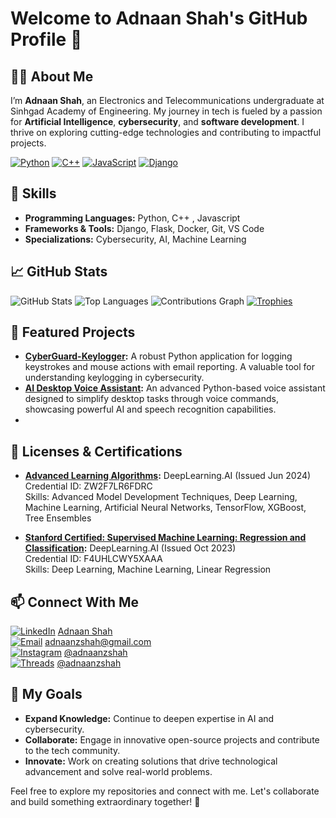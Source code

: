# Welcome to Adnaan Shah's GitHub Profile 👋

## 👨‍💻 About Me
I’m **Adnaan Shah**, an Electronics and Telecommunications undergraduate at Sinhgad Academy of Engineering. My journey in tech is fueled by a passion for **Artificial Intelligence**, **cybersecurity**, and **software development**. I thrive on exploring cutting-edge technologies and contributing to impactful projects.

[![Python](https://img.shields.io/badge/-Python-306998?style=flat&logo=python&logoColor=white)](https://www.python.org/)
[![C++](https://img.shields.io/badge/-C%2B%2B-00599C?style=flat&logo=c%2B%2B&logoColor=white)](https://isocpp.org/)
[![JavaScript](https://img.shields.io/badge/-JavaScript-F7DF1E?style=flat&logo=javascript&logoColor=black)](https://developer.mozilla.org/en-US/docs/Web/JavaScript)
[![Django](https://img.shields.io/badge/-Django-092E20?style=flat&logo=django&logoColor=white)](https://www.djangoproject.com/)

## 🔧 Skills
- **Programming Languages:** Python, C++ , Javascript
- **Frameworks & Tools:** Django, Flask, Docker, Git, VS Code
- **Specializations:** Cybersecurity, AI, Machine Learning

## 📈 GitHub Stats
![GitHub Stats](https://github-readme-stats.vercel.app/api?username=adnaanzshah&show_icons=true&count_private=true&hide_title=true&hide_border=true&theme=radical)
![Top Languages](https://github-readme-stats.vercel.app/api/top-langs/?username=adnaanzshah&layout=compact&hide_title=true&hide_border=true&theme=radical)
![Contributions Graph](https://github-readme-streak-stats.herokuapp.com/?user=adnaanzshah&hide_border=true)
[![Trophies](https://github-profile-trophy.vercel.app/?username=adnaanzshah&theme=dracula&no-frame=true&no-bg=true)](https://github.com/ryo-ma/github-profile-trophy)


## 🚀 Featured Projects
- **[CyberGuard-Keylogger](https://github.com/adnaanzshah/CyberGuard-Keylogger):** A robust Python application for logging keystrokes and mouse actions with email reporting. A valuable tool for understanding keylogging in cybersecurity.
- **[AI Desktop Voice Assistant](https://github.com/adnaanzshah/AI_Desktop_Voice_Assistant):** An advanced Python-based voice assistant designed to simplify desktop tasks through voice commands, showcasing powerful AI and speech recognition capabilities.
- 
## 📜 Licenses & Certifications
- **[Advanced Learning Algorithms](https://www.deeplearning.ai/):** DeepLearning.AI (Issued Jun 2024)  
  Credential ID: ZW2F7LR6FDRC  
  Skills: Advanced Model Development Techniques, Deep Learning, Machine Learning, Artificial Neural Networks, TensorFlow, XGBoost, Tree Ensembles
  
- **[Stanford Certified: Supervised Machine Learning: Regression and Classification](https://www.deeplearning.ai/):** DeepLearning.AI (Issued Oct 2023)  
  Credential ID: F4UHLCWY5XAAA  
  Skills: Deep Learning, Machine Learning, Linear Regression
  
## 📫 Connect With Me
[![LinkedIn](https://img.shields.io/badge/-LinkedIn-0077B5?style=flat&logo=linkedin&logoColor=white)](https://www.linkedin.com/in/adnaanzshah) [Adnaan Shah](https://www.linkedin.com/in/adnaanzshah)  
[![Email](https://img.shields.io/badge/-Email-D14836?style=flat&logo=gmail&logoColor=white)](mailto:adnaanzshah@gmail.com) [adnaanzshah@gmail.com](mailto:adnaanzshah@gmail.com)  
[![Instagram](https://img.shields.io/badge/-Instagram-E4405F?style=flat&logo=instagram&logoColor=white)](https://www.instagram.com/adnaanzshah) [@adnaanzshah](https://www.instagram.com/adnaanzshah)  
[![Threads](https://img.shields.io/badge/-Threads-000000?style=flat&logo=threads&logoColor=white)](https://www.threads.net/@adnaanzshah) [@adnaanzshah](https://www.threads.net/@adnaanzshah)

## 🎯 My Goals
- **Expand Knowledge:** Continue to deepen expertise in AI and cybersecurity.
- **Collaborate:** Engage in innovative open-source projects and contribute to the tech community.
- **Innovate:** Work on creating solutions that drive technological advancement and solve real-world problems.

Feel free to explore my repositories and connect with me. Let's collaborate and build something extraordinary together! 🌟

